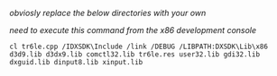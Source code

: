 *obviosly replace the below directories with your own*

*need to execute this command from the x86 development console*

`cl tr6le.cpp /IDXSDK\Include /link /DEBUG /LIBPATH:DXSDK\Lib\x86 d3d9.lib d3dx9.lib comctl32.lib tr6le.res user32.lib gdi32.lib dxguid.lib dinput8.lib xinput.lib`
